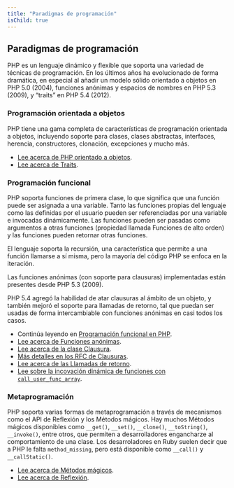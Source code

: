 ```yaml
---
title: "Paradigmas de programación"
isChild: true
---
```

## Paradigmas de programación

PHP es un lenguaje dinámico y flexible que soporta una variedad de técnicas de programación. En los
últimos años ha evolucionado de forma dramática, en especial al añadir un modelo sólido orientado a
objetos en PHP 5.0 (2004), funciones anónimas y espacios de nombres en PHP 5.3 (2009), y “traits” en
PHP 5.4 (2012).

### Programación orientada a objetos

PHP tiene una gama completa de características de programación orientada a objetos, incluyendo soporte
para clases, clases abstractas, interfaces, herencia, constructores, clonación, excepciones y mucho más.

* [Lee acerca de PHP orientado a objetos][oop].
* [Lee acerca de Traits][traits].

### Programación funcional

PHP soporta funciones de primera clase, lo que significa que una función puede ser asignada a una variable.
Tanto las funciones propias del lenguaje como las definidas por el usuario pueden ser referenciadas por
una variable e invocadas dinámicamente. Las funciones pueden ser pasadas como argumentos a otras funciones
(propiedad llamada Funciones de alto orden) y las funciones pueden retornar otras funciones.

El lenguaje soporta la recursión, una característica que permite a una función llamarse a sí misma, pero
la mayoría del código PHP se enfoca en la iteración.

Las funciones anónimas (con soporte para clausuras) implementadas están presentes desde PHP 5.3 (2009).

PHP 5.4 agregó la habilidad de atar clausuras al ámbito de un objeto, y también mejoró el soporte para
llamadas de retorno, tal que puedan ser usadas de forma intercambiable con funciones anónimas en casi
todos los casos.

* Continúa leyendo en [Programación funcional en PHP](/pages/Functional-Programming.html).
* [Lee acerca de Funciones anónimas][anonymous-functions].
* [Lee acerca de la clase Clausura][closure-class].
* [Más detalles en los RFC de Clausuras][closures-rfc].
* [Lee acerca de las Llamadas de retorno][callables].
* [Lee sobre la incovación dinámica de funciones con `call_user_func_array`][call-user-func-array].

### Metaprogramación

PHP soporta varias formas de metaprogramación a través de mecanismos como el API de Reflexión y los
Métodos mágicos. Hay muchos Métodos mágicos disponibles como `__get()`, `__set()`, `__clone()`,
`__toString()`, `__invoke()`, entre otros, que permiten a desarrolladores engancharze al comportamiento
de una clase. Los desarroladores en Ruby suelen decir que a PHP le falta `method_missing`, pero está
disponible como `__call()` y `__callStatic()`.

* [Lee acerca de Métodos mágicos][magic-methods].
* [Lee acerca de Reflexión][reflection].

[oop]: http://www.php.net/manual/es/language.oop5.php
[traits]: http://www.php.net/manual/es/language.oop5.traits.php
[anonymous-functions]: http://www.php.net/manual/es/functions.anonymous.php
[closure-class]: http://www.php.net/manual/es/class.closure.php
[closures-rfc]: https://wiki.php.net/rfc/closures
[callables]: http://www.php.net/manual/es/language.types.callable.php
[magic-methods]: http://www.php.net/manual/es/language.oop5.magic.php
[reflection]: http://www.php.net/manual/es/intro.reflection.php
[call-user-func-array]: http://www.php.net/manual/es/function.call-user-func-array.php